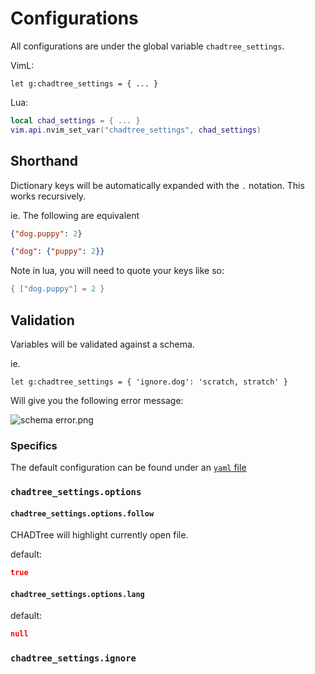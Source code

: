 # Configurations

All configurations are under the global variable `chadtree_settings`.

VimL:

```vim
let g:chadtree_settings = { ... }
```

Lua:

```lua
local chad_settings = { ... }
vim.api.nvim_set_var("chadtree_settings", chad_settings)
```

## Shorthand

Dictionary keys will be automatically expanded with the `.` notation. This works recursively.

ie. The following are equivalent

```json
{"dog.puppy": 2}
```

```json
{"dog": {"puppy": 2}}
```

Note in lua, you will need to quote your keys like so:

```lua
{ ["dog.puppy"] = 2 }
```

## Validation

Variables will be validated against a schema.

ie.

```vim
let g:chadtree_settings = { 'ignore.dog': 'scratch, stratch' }
```

Will give you the following error message:

![schema error.png](https://raw.githubusercontent.com/ms-jpq/chadtree/chad/preview/schema_error.png)

### Specifics

The default configuration can be found under an [`yaml` file](https://github.com/ms-jpq/chadtree/blob/chad/config/defaults.yml)

### `chadtree_settings.options`

#### `chadtree_settings.options.follow`

CHADTree will highlight currently open file.

default:

```json
true
```

#### `chadtree_settings.options.lang`

default:
```json
null
```

### `chadtree_settings.ignore`